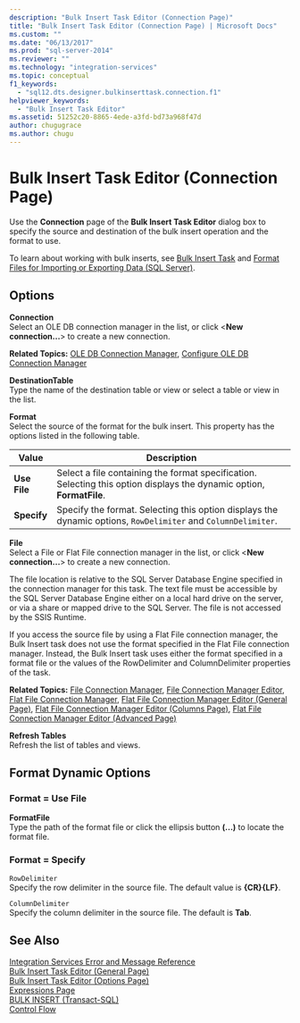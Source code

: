 ```yaml
---
description: "Bulk Insert Task Editor (Connection Page)"
title: "Bulk Insert Task Editor (Connection Page) | Microsoft Docs"
ms.custom: ""
ms.date: "06/13/2017"
ms.prod: "sql-server-2014"
ms.reviewer: ""
ms.technology: "integration-services"
ms.topic: conceptual
f1_keywords: 
  - "sql12.dts.designer.bulkinserttask.connection.f1"
helpviewer_keywords: 
  - "Bulk Insert Task Editor"
ms.assetid: 51252c20-8865-4ede-a3fd-bd73a968f47d
author: chugugrace
ms.author: chugu
---
```

# Bulk Insert Task Editor (Connection Page)
  Use the **Connection** page of the **Bulk Insert Task Editor** dialog box to specify the source and destination of the bulk insert operation and the format to use.  
  
 To learn about working with bulk inserts, see [Bulk Insert Task](control-flow/bulk-insert-task.md) and [Format Files for Importing or Exporting Data &#40;SQL Server&#41;](../relational-databases/import-export/format-files-for-importing-or-exporting-data-sql-server.md).  
  
## Options  
 **Connection**  
 Select an OLE DB connection manager in the list, or click \<**New connection...**> to create a new connection.  
  
 **Related Topics:** [OLE DB Connection Manager](connection-manager/ole-db-connection-manager.md), [Configure OLE DB Connection Manager](../../2014/integration-services/configure-ole-db-connection-manager.md)  
  
 **DestinationTable**  
 Type the name of the destination table or view or select a table or view in the list.  
  
 **Format**  
 Select the source of the format for the bulk insert. This property has the options listed in the following table.  
  
|Value|Description|  
|-----------|-----------------|  
|**Use File**|Select a file containing the format specification. Selecting this option displays the dynamic option, **FormatFile**.|  
|**Specify**|Specify the format. Selecting this option displays the dynamic options, `RowDelimiter` and `ColumnDelimiter`.|  
  
 **File**  
 Select a File or Flat File connection manager in the list, or click \<**New connection...**> to create a new connection.  
  
 The file location is relative to the SQL Server Database Engine specified in the connection manager for this task. The text file must be accessible by the SQL Server Database Engine either on a local hard drive on the server, or via a share or mapped drive to the SQL Server. The file is not accessed by the SSIS Runtime.  
  
 If you access the source file by using a Flat File connection manager, the Bulk Insert task does not use the format specified in the Flat File connection manager. Instead, the Bulk Insert task uses either the format specified in a format file or the values of the RowDelimiter and ColumnDelimiter properties of the task.  
  
 **Related Topics:** [File Connection Manager](connection-manager/file-connection-manager.md), [File Connection Manager Editor](../../2014/integration-services/file-connection-manager-editor.md), [Flat File Connection Manager](connection-manager/flat-file-connection-manager.md), [Flat File Connection Manager Editor &#40;General Page&#41;](general-page-of-integration-services-designers-options.md), [Flat File Connection Manager Editor &#40;Columns Page&#41;](../../2014/integration-services/flat-file-connection-manager-editor-columns-page.md), [Flat File Connection Manager Editor &#40;Advanced Page&#41;](../../2014/integration-services/flat-file-connection-manager-editor-advanced-page.md)  
  
 **Refresh Tables**  
 Refresh the list of tables and views.  
  
## Format Dynamic Options  
  
### Format = Use File  
 **FormatFile**  
 Type the path of the format file or click the ellipsis button **(...)** to locate the format file.  
  
### Format = Specify  
 `RowDelimiter`  
 Specify the row delimiter in the source file. The default value is **{CR}{LF}**.  
  
 `ColumnDelimiter`  
 Specify the column delimiter in the source file. The default is **Tab**.  
  
## See Also  
 [Integration Services Error and Message Reference](../../2014/integration-services/integration-services-error-and-message-reference.md)   
 [Bulk Insert Task Editor &#40;General Page&#41;](../../2014/integration-services/bulk-insert-task-editor-general-page.md)   
 [Bulk Insert Task Editor &#40;Options Page&#41;](../../2014/integration-services/bulk-insert-task-editor-options-page.md)   
 [Expressions Page](expressions/expressions-page.md)   
 [BULK INSERT &#40;Transact-SQL&#41;](/sql/t-sql/statements/bulk-insert-transact-sql)   
 [Control Flow](control-flow/control-flow.md)  
  
  
